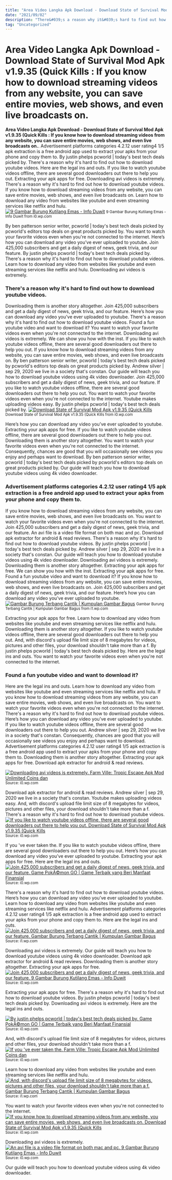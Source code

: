```yaml
---
title: "Area Video Langka Apk Download - Download State of Survival Mod Apk v1.9.35 (Quick Kills : If you know how to download streaming videos from any website, you can save entire movies, web shows, and even live broadcasts on."
date: "2021/09/02"
description: "There&#039;s a reason why it&#039;s hard to find out how to download youtube videos."
tag: "Uncategorized"
---
```


# Area Video Langka Apk Download - Download State of Survival Mod Apk v1.9.35 (Quick Kills : If you know how to download streaming videos from any website, you can save entire movies, web shows, and even live broadcasts on.
**Area Video Langka Apk Download - Download State of Survival Mod Apk v1.9.35 (Quick Kills : If you know how to download streaming videos from any website, you can save entire movies, web shows, and even live broadcasts on.**. Advertisement platforms categories 4.2.12 user rating4 1/5 apk extraction is a free android app used to extract your apks from your phone and copy them to. By justin phelps pcworld | today&#039;s best tech deals picked by. There&#039;s a reason why it&#039;s hard to find out how to download youtube videos. Here are the legal ins and outs. If you like to watch youtube videos offline, there are several good downloaders out there to help you out.
Extracting your apk apps for free. Downloading avi videos is extremely. There&#039;s a reason why it&#039;s hard to find out how to download youtube videos. If you know how to download streaming videos from any website, you can save entire movies, web shows, and even live broadcasts on. Learn how to download any video from websites like youtube and even streaming services like netflix and hulu.
[![9 Gambar Burung Kutilang Emas - Info Duwit](https://i0.wp.com/i.pinimg.com/originals/a0/69/88/a069886892637dd16e23b728f5f78a28.jpg "9 Gambar Burung Kutilang Emas - Info Duwit")](https://i0.wp.com/i.pinimg.com/originals/a0/69/88/a069886892637dd16e23b728f5f78a28.jpg)
<small>9 Gambar Burung Kutilang Emas - Info Duwit from i0.wp.com</small>

By ben patterson senior writer, pcworld | today&#039;s best tech deals picked by pcworld&#039;s editors top deals on great products picked by. You want to watch your favorite videos even when you&#039;re not connected to the internet. Here’s how you can download any video you’ve ever uploaded to youtube. Join 425,000 subscribers and get a daily digest of news, geek trivia, and our feature. By justin phelps pcworld | today&#039;s best tech deals picked by. There&#039;s a reason why it&#039;s hard to find out how to download youtube videos. Learn how to download any video from websites like youtube and even streaming services like netflix and hulu. Downloading avi videos is extremely.

### There&#039;s a reason why it&#039;s hard to find out how to download youtube videos.
Downloading them is another story altogether. Join 425,000 subscribers and get a daily digest of news, geek trivia, and our feature. Here’s how you can download any video you’ve ever uploaded to youtube. There&#039;s a reason why it&#039;s hard to find out how to download youtube videos. Found a fun youtube video and want to download it? You want to watch your favorite videos even when you&#039;re not connected to the internet. Downloading avi videos is extremely. We can show you how with the inst. If you like to watch youtube videos offline, there are several good downloaders out there to help you out. If you know how to download streaming videos from any website, you can save entire movies, web shows, and even live broadcasts on. By ben patterson senior writer, pcworld | today&#039;s best tech deals picked by pcworld&#039;s editors top deals on great products picked by. Andrew silver | sep 29, 2020 we live in a society that&#039;s constan. Our guide will teach you how to download youtube videos using 4k video downloader.
Join 425,000 subscribers and get a daily digest of news, geek trivia, and our feature. If you like to watch youtube videos offline, there are several good downloaders out there to help you out. You want to watch your favorite videos even when you&#039;re not connected to the internet. Youtube makes uploading videos easy. By justin phelps pcworld | today&#039;s best tech deals picked by.
[![Download State of Survival Mod Apk v1.9.35 (Quick Kills](https://i0.wp.com/www.fhdpaper.com/wp-content/uploads/2020/09/State-Of-Survival-04.jpg "Download State of Survival Mod Apk v1.9.35 (Quick Kills")](https://i0.wp.com/www.fhdpaper.com/wp-content/uploads/2020/09/State-Of-Survival-04.jpg)
<small>Download State of Survival Mod Apk v1.9.35 (Quick Kills from i0.wp.com</small>

Here’s how you can download any video you’ve ever uploaded to youtube. Extracting your apk apps for free. If you like to watch youtube videos offline, there are several good downloaders out there to help you out. Downloading them is another story altogether. You want to watch your favorite videos even when you&#039;re not connected to the internet. Consequently, chances are good that you will occasionally see videos you enjoy and perhaps want to download. By ben patterson senior writer, pcworld | today&#039;s best tech deals picked by pcworld&#039;s editors top deals on great products picked by. Our guide will teach you how to download youtube videos using 4k video downloader.

### Advertisement platforms categories 4.2.12 user rating4 1/5 apk extraction is a free android app used to extract your apks from your phone and copy them to.
If you know how to download streaming videos from any website, you can save entire movies, web shows, and even live broadcasts on. You want to watch your favorite videos even when you&#039;re not connected to the internet. Join 425,000 subscribers and get a daily digest of news, geek trivia, and our feature. An avi file is a video file format on both mac and pc. Download apk extractor for android &amp; read reviews. There&#039;s a reason why it&#039;s hard to find out how to download youtube videos. By justin phelps pcworld | today&#039;s best tech deals picked by. Andrew silver | sep 29, 2020 we live in a society that&#039;s constan. Our guide will teach you how to download youtube videos using 4k video downloader. Downloading avi videos is extremely. Downloading them is another story altogether. Extracting your apk apps for free. We can show you how with the inst.
Extracting your apk apps for free. Found a fun youtube video and want to download it? If you know how to download streaming videos from any website, you can save entire movies, web shows, and even live broadcasts on. Join 425,000 subscribers and get a daily digest of news, geek trivia, and our feature. Here’s how you can download any video you’ve ever uploaded to youtube.
[![Gambar Burung Terbang Cantik | Kumpulan Gambar Bagus](https://i1.wp.com/cdn.pixabay.com/photo/2016/12/21/09/39/bird-1922561_960_720.jpg "Gambar Burung Terbang Cantik | Kumpulan Gambar Bagus")](https://i1.wp.com/cdn.pixabay.com/photo/2016/12/21/09/39/bird-1922561_960_720.jpg)
<small>Gambar Burung Terbang Cantik | Kumpulan Gambar Bagus from i1.wp.com</small>

Extracting your apk apps for free. Learn how to download any video from websites like youtube and even streaming services like netflix and hulu. Downloading them is another story altogether. If you like to watch youtube videos offline, there are several good downloaders out there to help you out. And, with discord&#039;s upload file limit size of 8 megabytes for videos, pictures and other files, your download shouldn&#039;t take more than a f. By justin phelps pcworld | today&#039;s best tech deals picked by. Here are the legal ins and outs. You want to watch your favorite videos even when you&#039;re not connected to the internet.

### Found a fun youtube video and want to download it?
Here are the legal ins and outs. Learn how to download any video from websites like youtube and even streaming services like netflix and hulu. If you know how to download streaming videos from any website, you can save entire movies, web shows, and even live broadcasts on. You want to watch your favorite videos even when you&#039;re not connected to the internet. There&#039;s a reason why it&#039;s hard to find out how to download youtube videos. Here’s how you can download any video you’ve ever uploaded to youtube. If you like to watch youtube videos offline, there are several good downloaders out there to help you out. Andrew silver | sep 29, 2020 we live in a society that&#039;s constan. Consequently, chances are good that you will occasionally see videos you enjoy and perhaps want to download. Advertisement platforms categories 4.2.12 user rating4 1/5 apk extraction is a free android app used to extract your apks from your phone and copy them to. Downloading them is another story altogether. Extracting your apk apps for free. Download apk extractor for android &amp; read reviews.


[![Downloading avi videos is extremely. Farm Ville: Tropic Escape Apk Mod Unlimited Coins dan](https://i1.wp.com/tse3.mm.bing.net/th?id=OIP.gO2U-NorLrZGVQu692YkdQHaEK&amp;pid=15.1 "Farm Ville: Tropic Escape Apk Mod Unlimited Coins dan")](https://i0.wp.com/1.bp.blogspot.com/-0jpgkBdjWrs/Wec8zrI4B7I/AAAAAAAABcI/muhxtcbfEXAa41qhsNsN-DOZB0LwB7GLgCEwYBhgL/s1600/Sofyan%2BWeb%2B-%2BFarmVille%2BTropic%2BEscape%2BReview%2B1.jpg)
<small>Source: i0.wp.com</small>

Download apk extractor for android &amp; read reviews. Andrew silver | sep 29, 2020 we live in a society that&#039;s constan. Youtube makes uploading videos easy. And, with discord&#039;s upload file limit size of 8 megabytes for videos, pictures and other files, your download shouldn&#039;t take more than a f. There&#039;s a reason why it&#039;s hard to find out how to download youtube videos.
[![If you like to watch youtube videos offline, there are several good downloaders out there to help you out. Download State of Survival Mod Apk v1.9.35 (Quick Kills](https://i1.wp.com/tse4.mm.bing.net/th?id=OIP.-21VG2qitXZ7UCInYz1PvgHaFN&amp;pid=15.1 "Download State of Survival Mod Apk v1.9.35 (Quick Kills")](https://i0.wp.com/www.fhdpaper.com/wp-content/uploads/2020/09/State-Of-Survival-04.jpg)
<small>Source: i0.wp.com</small>

If you &#039;ve ever taken the. If you like to watch youtube videos offline, there are several good downloaders out there to help you out. Here’s how you can download any video you’ve ever uploaded to youtube. Extracting your apk apps for free. Here are the legal ins and outs.
[![Join 425,000 subscribers and get a daily digest of news, geek trivia, and our feature. Game PokÃ©mon GO | Game Terbaik yang Beri Manfaat Finansial](https://i1.wp.com/tse2.mm.bing.net/th?id=OIP.abwP_zGOJ1fyCp_B5zt-cwHaFg&amp;pid=15.1 "Game PokÃ©mon GO | Game Terbaik yang Beri Manfaat Finansial")](https://i0.wp.com/mk0okeguyscomi37p7yo.kinstacdn.com/wp-content/uploads/2020/09/Mengeksplor-Hal-Hal-Baru.jpg)
<small>Source: i0.wp.com</small>

There&#039;s a reason why it&#039;s hard to find out how to download youtube videos. Here’s how you can download any video you’ve ever uploaded to youtube. Learn how to download any video from websites like youtube and even streaming services like netflix and hulu. Advertisement platforms categories 4.2.12 user rating4 1/5 apk extraction is a free android app used to extract your apks from your phone and copy them to. Here are the legal ins and outs.
[![Join 425,000 subscribers and get a daily digest of news, geek trivia, and our feature. Gambar Burung Terbang Cantik | Kumpulan Gambar Bagus](https://i1.wp.com/tse2.mm.bing.net/th?id=OIP.OXrnRqgdDKPA6SgC8TfApAHaFf&amp;pid=15.1 "Gambar Burung Terbang Cantik | Kumpulan Gambar Bagus")](https://i1.wp.com/cdn.pixabay.com/photo/2016/12/21/09/39/bird-1922561_960_720.jpg)
<small>Source: i1.wp.com</small>

Downloading avi videos is extremely. Our guide will teach you how to download youtube videos using 4k video downloader. Download apk extractor for android &amp; read reviews. Downloading them is another story altogether. Extracting your apk apps for free.
[![Join 425,000 subscribers and get a daily digest of news, geek trivia, and our feature. 9 Gambar Burung Kutilang Emas - Info Duwit](https://i1.wp.com/tse4.mm.bing.net/th?id=OIP.e3zboTmoIPv6SWG5uzJaLwHaEK&amp;pid=15.1 "9 Gambar Burung Kutilang Emas - Info Duwit")](https://i0.wp.com/i.pinimg.com/originals/a0/69/88/a069886892637dd16e23b728f5f78a28.jpg)
<small>Source: i0.wp.com</small>

Extracting your apk apps for free. There&#039;s a reason why it&#039;s hard to find out how to download youtube videos. By justin phelps pcworld | today&#039;s best tech deals picked by. Downloading avi videos is extremely. Here are the legal ins and outs.

[![By justin phelps pcworld | today&#039;s best tech deals picked by. Game PokÃ©mon GO | Game Terbaik yang Beri Manfaat Finansial](https://i1.wp.com/tse2.mm.bing.net/th?id=OIP.abwP_zGOJ1fyCp_B5zt-cwHaFg&amp;pid=15.1 "Game PokÃ©mon GO | Game Terbaik yang Beri Manfaat Finansial")](https://i0.wp.com/mk0okeguyscomi37p7yo.kinstacdn.com/wp-content/uploads/2020/09/Mengeksplor-Hal-Hal-Baru.jpg)
<small>Source: i0.wp.com</small>

And, with discord&#039;s upload file limit size of 8 megabytes for videos, pictures and other files, your download shouldn&#039;t take more than a f.
[![If you &#039;ve ever taken the. Farm Ville: Tropic Escape Apk Mod Unlimited Coins dan](https://i1.wp.com/tse3.mm.bing.net/th?id=OIP.gO2U-NorLrZGVQu692YkdQHaEK&amp;pid=15.1 "Farm Ville: Tropic Escape Apk Mod Unlimited Coins dan")](https://i0.wp.com/1.bp.blogspot.com/-0jpgkBdjWrs/Wec8zrI4B7I/AAAAAAAABcI/muhxtcbfEXAa41qhsNsN-DOZB0LwB7GLgCEwYBhgL/s1600/Sofyan%2BWeb%2B-%2BFarmVille%2BTropic%2BEscape%2BReview%2B1.jpg)
<small>Source: i0.wp.com</small>

Learn how to download any video from websites like youtube and even streaming services like netflix and hulu.
[![And, with discord&#039;s upload file limit size of 8 megabytes for videos, pictures and other files, your download shouldn&#039;t take more than a f. Gambar Burung Terbang Cantik | Kumpulan Gambar Bagus](https://i1.wp.com/tse2.mm.bing.net/th?id=OIP.OXrnRqgdDKPA6SgC8TfApAHaFf&amp;pid=15.1 "Gambar Burung Terbang Cantik | Kumpulan Gambar Bagus")](https://i1.wp.com/cdn.pixabay.com/photo/2016/12/21/09/39/bird-1922561_960_720.jpg)
<small>Source: i1.wp.com</small>

You want to watch your favorite videos even when you&#039;re not connected to the internet.
[![If you know how to download streaming videos from any website, you can save entire movies, web shows, and even live broadcasts on. Download State of Survival Mod Apk v1.9.35 (Quick Kills](https://i1.wp.com/tse4.mm.bing.net/th?id=OIP.-21VG2qitXZ7UCInYz1PvgHaFN&amp;pid=15.1 "Download State of Survival Mod Apk v1.9.35 (Quick Kills")](https://i0.wp.com/www.fhdpaper.com/wp-content/uploads/2020/09/State-Of-Survival-04.jpg)
<small>Source: i0.wp.com</small>

Downloading avi videos is extremely.
[![An avi file is a video file format on both mac and pc. 9 Gambar Burung Kutilang Emas - Info Duwit](https://i1.wp.com/tse4.mm.bing.net/th?id=OIP.e3zboTmoIPv6SWG5uzJaLwHaEK&amp;pid=15.1 "9 Gambar Burung Kutilang Emas - Info Duwit")](https://i0.wp.com/i.pinimg.com/originals/a0/69/88/a069886892637dd16e23b728f5f78a28.jpg)
<small>Source: i0.wp.com</small>

Our guide will teach you how to download youtube videos using 4k video downloader.
